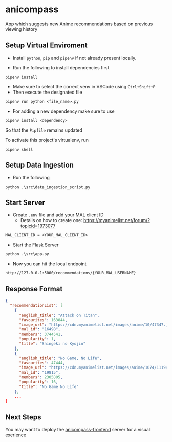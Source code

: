 # anicompass
App which suggests new Anime recommendations based on previous viewing history

## Setup Virtual Enviroment

* Install `python`, `pip` and `pipenv` if not already present locally.

* Run the following to install dependencies first
```
pipenv install
```
* Make sure to select the correct venv in VSCode using `Ctrl+Shift+P`
* Then execute the designated file
```
pipenv run python <file_name>.py
```
* For adding a new dependency make sure to use
```
pipenv install <dependency>
```
So that the `Pipfile` remains updated

To activate this project's virtualenv, run
``` 
pipenv shell
```

## Setup Data Ingestion
* Run the following
```
python .\src\data_ingestion_script.py
```

## Start Server
* Create `.env` file and add your MAL client ID
  * Details on how to create one: https://myanimelist.net/forum/?topicid=1973077
```
MAL_CLIENT_ID = <YOUR_MAL_CLIENT_ID>
```
* Start the Flask Server
```
python .\src\app.py
```
* Now you can hit the local endpoint
```
http://127.0.0.1:5000/recommendations/{YOUR_MAL_USERNAME}
```

## Response Format
```json
{
  "recommendationList": [
    {
      "english_title": "Attack on Titan",
      "favourites": 163844,
      "image_url": "https://cdn.myanimelist.net/images/anime/10/47347.jpg",
      "mal_id": "16498",
      "members": 3744541,
      "popularity": 1,
      "title": "Shingeki no Kyojin"
    },
    {
      "english_title": "No Game, No Life",
      "favourites": 47444,
      "image_url": "https://cdn.myanimelist.net/images/anime/1074/111944.jpg",
      "mal_id": "19815",
      "members": 2305805,
      "popularity": 16,
      "title": "No Game No Life"
    },
    ...
}
```

## Next Steps

You may want to deploy the [anicompass-frontend](https://github.com/a-rigid-ghost/anicompass-frontend) server for a visual exerience